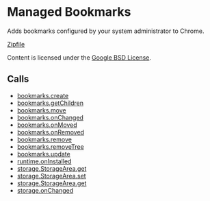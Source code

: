 
Managed Bookmarks
=======

Adds bookmarks configured by your system administrator to Chrome.

[Zipfile](http://developer.chrome.com/extensions/examples/extensions/managed_bookmarks.zip)

Content is licensed under the [Google BSD License](http://code.google.com/google_bsd_license.html).

Calls
-----

* [bookmarks.create](https://developer.chrome.com/extensions/bookmarks#method-create)
* [bookmarks.getChildren](https://developer.chrome.com/extensions/bookmarks#method-getChildren)
* [bookmarks.move](https://developer.chrome.com/extensions/bookmarks#method-move)
* [bookmarks.onChanged](https://developer.chrome.com/extensions/bookmarks#event-onChanged)
* [bookmarks.onMoved](https://developer.chrome.com/extensions/bookmarks#event-onMoved)
* [bookmarks.onRemoved](https://developer.chrome.com/extensions/bookmarks#event-onRemoved)
* [bookmarks.remove](https://developer.chrome.com/extensions/bookmarks#method-remove)
* [bookmarks.removeTree](https://developer.chrome.com/extensions/bookmarks#method-removeTree)
* [bookmarks.update](https://developer.chrome.com/extensions/bookmarks#method-update)
* [runtime.onInstalled](https://developer.chrome.com/extensions/runtime#event-onInstalled)
* [storage.StorageArea.get](https://developer.chrome.com/extensions/storage#method-StorageArea-get)
* [storage.StorageArea.set](https://developer.chrome.com/extensions/storage#method-StorageArea-set)
* [storage.StorageArea.get](https://developer.chrome.com/extensions/storage#method-StorageArea-get)
* [storage.onChanged](https://developer.chrome.com/extensions/storage#event-onChanged)